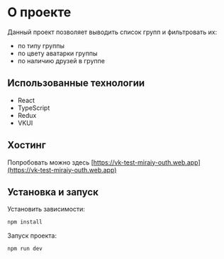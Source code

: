 # О проекте

Данный проект позволяет выводить список групп и фильтровать их:
- по типу группы
- по цвету аватарки группы
- по наличию друзей в группе

## Использованные технологии
- React
- TypeScript
- Redux
- VKUI
## Хостинг
Попробовать можно здесь [https://vk-test-miraiy-outh.web.app](https://vk-test-miraiy-outh.web.app)

## Установка и запуск

Установить зависимости:
```bash
npm install
```
Запуск проекта:
```bash
npm run dev
```
